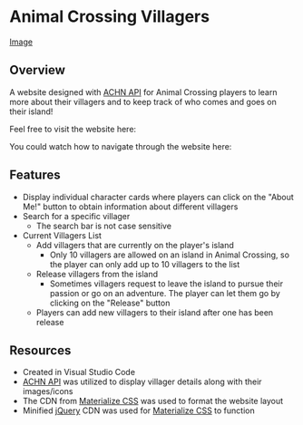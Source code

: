 # Animal Crossing Villagers
[Image](https://user-images.githubusercontent.com/87745350/143979970-0dcba3eb-fccb-4b6b-82ae-92518d67d60e.png)

## Overview
A website designed with [ACHN API](http://acnhapi.com/) for Animal Crossing players to learn more about their villagers and to keep track of who comes and goes on their island!

Feel free to visit the website here:

You could watch how to navigate through the website here: 

## Features
- Display individual character cards where players can click on the "About Me!" button to obtain information about different villagers
- Search for a specific villager
    - The search bar is not case sensitive
- Current Villagers List
    - Add villagers that are currently on the player's island
        - Only 10 villagers are allowed on an island in Animal Crossing, so the player can only add up to 10 villagers to the list
    - Release villagers from the island
        - Sometimes villagers request to leave the island to pursue their passion or go on an adventure. The player can let them go by clicking on the "Release" button
    - Players can add new villagers to their island after one has been release

## Resources
- Created in Visual Studio Code
- [ACHN API](http://acnhapi.com/) was utilized to display villager details along with their images/icons
- The CDN from [Materialize CSS](https://materializecss.com/getting-started.html) was used to format the website layout
- Minified [jQuery](https://code.jquery.com/) CDN was used for [Materialize CSS](https://materializecss.com/getting-started.html) to function

